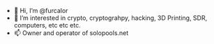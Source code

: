 - 👋 Hi, I’m @furcalor
- 👀 I’m interested in crypto, cryptograhpy, hacking, 3D Printing, SDR, computers, etc etc etc.
- 📫 Owner and operator of solopools.net

<!---
furcalor/furcalor is a ✨ special ✨ repository because its `README.md` (this file) appears on your GitHub profile.
You can click the Preview link to take a look at your changes.
--->
